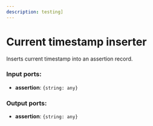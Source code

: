 ```yaml
---
description: testing]
---
```


# Current timestamp inserter

Inserts current timestamp into an assertion record. 

### Input ports:

* __assertion__: `{string: any}`

### Output ports:

* __assertion__: `{string: any}`

